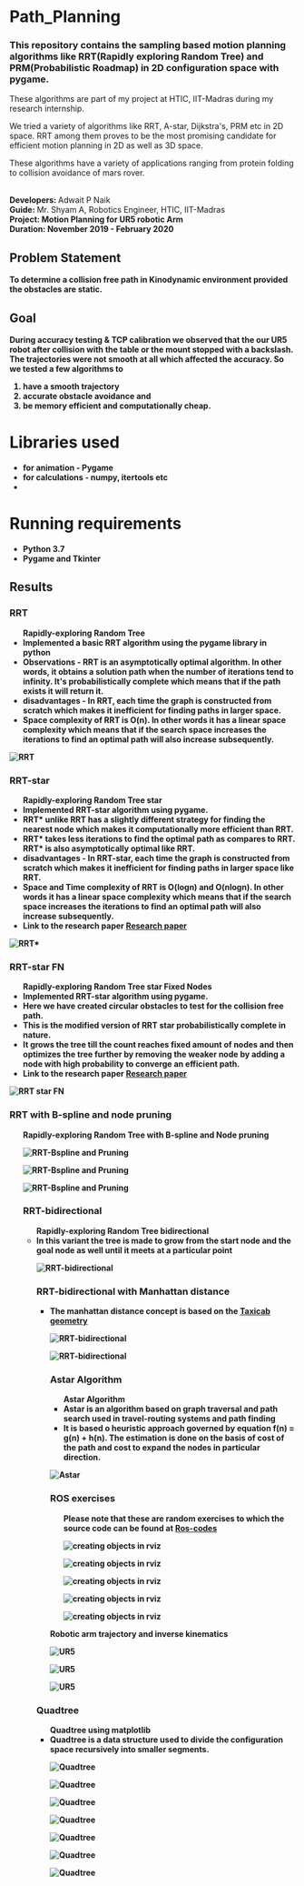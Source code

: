 # Path_Planning
### This repository contains the sampling based motion planning algorithms like RRT(Rapidly exploring Random Tree) and PRM(Probabilistic Roadmap) in 2D configuration space with pygame.

These algorithms are part of my project at HTIC, IIT-Madras during my research internship.

We tried a variety of algorithms like RRT, A-star, Dijkstra's, PRM etc in 2D space. RRT among them proves to be the most promising candidate for efficient motion planning in 2D as well as 3D space.<br>

These algorithms have a variety of applications ranging from protein folding to collision avoidance of mars rover. <br>  

<br>
<b> Developers: </b> Adwait P Naik <br>
<b> Guide: </b> Mr. Shyam A, Robotics Engineer, HTIC, IIT-Madras<br>
<b> Project: <b> Motion Planning for UR5 robotic Arm<br>
<b> Duration:<b> November 2019 - February 2020 <br>

## Problem Statement

To determine a collision free path in Kinodynamic environment provided the obstacles are static.

## Goal

During accuracy testing & TCP calibration we observed that the our UR5 robot after collision with the table or the mount stopped with a backslash. The trajectories were not smooth at all which affected the accuracy. So we tested a few algorithms to

1) have a smooth trajectory
2) accurate obstacle avoidance and
3) be memory efficient and computationally cheap.

# Libraries used

<ul>
<li> <b> for animation</b> - Pygame</li>
<li> <b> for calculations</b> - numpy, itertools etc<li>
</ul>

# Running requirements

<ul>
<li> Python 3.7 </li>
<li> Pygame and Tkinter </li>
</ul>

## Results
### RRT
<ul>
<b> Rapidly-exploring Random Tree </b>
<li>Implemented a basic RRT algorithm using the pygame library in python</li>
<li> <b>Observations -</b> RRT is an asymptotically optimal algorithm. In other words, it obtains a solution path when the number of iterations tend to infinity. It's probabilistically complete which means that if the path exists it will return it.</li>

<li> <b>disadvantages - </b> In RRT, each time the graph is constructed from scratch which makes it inefficient for finding paths in larger space.
<li> Space complexity of RRT is O(n). In other words it has a linear space complexity which means that if the search space increases the iterations to find an optimal path will also increase subsequently. </li>
</ul>

![RRT](https://github.com/addy1997/Internship-HTIC/blob/master/Motion%20planning/RRT%20variants/Screenshots/RRT%20with%20obstacles.png)

### RRT-star
<ul>
<b>Rapidly-exploring Random Tree star </b>
<li>Implemented RRT-star algorithm using pygame.</li>
<li>RRT* unlike RRT has a slightly different strategy for finding the nearest node which makes it computationally more efficient than RRT.</li>
<li>RRT* takes less iterations to find the optimal path as compares to RRT.</li>RRT* is also asymptotically optimal like RRT.</li>

<li> <b>disadvantages - </b> In RRT-star, each time the graph is constructed from scratch which makes it inefficient for finding paths in larger space like RRT.
<li> Space and Time complexity of RRT is O(logn) and O(nlogn). In other words it has a linear space complexity which means that if the search space increases the iterations to find an optimal path will also increase subsequently. </li>
<li> Link to the research paper <a href = "https://link.springer.com/chapter/10.1007/978-3-319-16841-8_7" > Research paper</a></li>
  

</ul>

![RRT*](https://github.com/addy1997/Internship-HTIC/blob/master/Motion%20planning/RRT%20variants/Screenshots/RRT%20star%20with%20obstacles2.png)

### RRT-star FN
<ul>
<b>Rapidly-exploring Random Tree star Fixed Nodes </b>
<li>Implemented RRT-star algorithm using pygame.</li>
<li>Here we have created circular obstacles to test for the collision free path.</li>
<li>This is the modified version of RRT star probabilistically complete in nature. </li>
<li>It grows the tree till the count reaches fixed amount of nodes and then optimizes the tree further by removing the weaker node by adding a node with high probability to converge an efficient path.</li>
  
<li> Link to the research paper <a href = "https://www.researchgate.net/publication/261271325_Rapidly-exploring_random_tree_based_memory_efficient_motion_planning/download" > Research paper</a></li>
  
</ul>

![RRT star FN](https://github.com/addy1997/Internship-HTIC/blob/master/Motion%20planning/RRT%20variants/Screenshots/RRT%20Finite%20Node.png)

### RRT with B-spline and node pruning
<ul>
<b>Rapidly-exploring Random Tree with B-spline and Node pruning</b>

![RRT-Bspline and Pruning](https://github.com/addy1997/Internship-HTIC/blob/master/Motion%20planning/RRT%20variants/Screenshots/RRT-pruning1.png)

![RRT-Bspline and Pruning](https://github.com/addy1997/Internship-HTIC/blob/master/Motion%20planning/RRT%20variants/Screenshots/RRT-pruning2.png)

![RRT-Bspline and Pruning](https://github.com/addy1997/Internship-HTIC/blob/master/Motion%20planning/RRT%20variants/Screenshots/RRT-pruning3.png)

### RRT-bidirectional
<ul>
<b> Rapidly-exploring Random Tree bidirectional</b>
<li> In this variant the tree is made to grow from the start node and the goal node as well until it meets at a particular point</li>

![RRT-bidirectional](https://github.com/addy1997/Internship-HTIC/blob/master/Motion%20planning/RRT%20variants/Screenshots/RRT%20connect%20manhattan.png)

### RRT-bidirectional with Manhattan distance
<ul>
<li>The manhattan distance concept is based on the <a href = "https://en.wikipedia.org/wiki/Taxicab_geometry">Taxicab geometry</a></li>
  
![RRT-bidirectional](https://github.com/addy1997/Internship-HTIC/blob/master/Motion%20planning/RRT%20variants/Screenshots/Screenshot%202020-03-02%20at%2010.09.56%20PM.png)

![RRT-bidirectional](https://github.com/addy1997/Internship-HTIC/blob/master/Motion%20planning/RRT%20variants/Screenshots/Screenshot%202020-03-02%20at%2010.10.09%20PM.png)


### Astar Algorithm
<ul>
<b>Astar Algorithm</b>
<li> Astar is an algorithm based on <b> graph traversal and path search</b> used in travel-routing systems and path finding</li>
<li> It is based o heuristic approach governed by equation f(n) = g(n) + h(n). The estimation is done on the basis of cost of the path and cost to expand the nodes in particular direction.</li>
</ul>

![Astar](https://github.com/addy1997/Internship-HTIC/blob/master/Motion%20planning/A%20star/Screenshot%202020-02-21%20at%2010.58.12%20AM.png)

  
### ROS exercises
<ul>
<b> Please note that these are random exercises to which the source code can be found at <a href = "https://github.com/addy1997/Internship-HTIC/tree/master/ROS%20codes"> Ros-codes </a> </b>
  
![creating objects in rviz](https://github.com/addy1997/Internship-HTIC/blob/master/screenshots/Screenshot%202019-09-25%20at%202.45.28%20PM.png)

![creating objects in rviz](https://github.com/addy1997/Internship-HTIC/blob/master/screenshots/Screenshot%202019-09-25%20at%202.46.30%20PM.png)

![creating objects in rviz](https://github.com/addy1997/Internship-HTIC/blob/master/screenshots/Screenshot%202019-09-29%20at%201.03.28%20PM.png)

![creating objects in rviz](https://github.com/addy1997/Internship-HTIC/blob/master/screenshots/Screenshot%202019-09-29%20at%201.03.41%20PM.png)

![creating objects in rviz](https://github.com/addy1997/Internship-HTIC/blob/master/screenshots/Screenshot%202019-09-25%20at%202.51.00%20PM.png)

</ul>

<b> Robotic arm trajectory and inverse kinematics </b>

![UR5](https://github.com/addy1997/Internship-HTIC/blob/master/screenshots/Simulation-of-UR-10-robot-in-Gazebo-simulator.png)


![UR5](https://github.com/addy1997/Internship-HTIC/blob/master/screenshots/43643941-31346fb8-972d-11e8-91d8-b48f7.png)


![UR5](https://github.com/addy1997/Internship-HTIC/blob/master/screenshots/56207743-097e7780-603f-11e9-8461-b4d353e21496.png)

</ul>

### Quadtree 
<ul>
<b> Quadtree using matplotlib </b>
<li> Quadtree is a data structure used to divide the configuration space recursively into smaller segments. </li>
  
![Quadtree](https://github.com/addy1997/Internship-HTIC-IIT-Madras/blob/master/screenshots/Screenshot%202019-12-28%20at%203.34.58%20PM.png)
  
![Quadtree](https://github.com/addy1997/Internship-HTIC-IIT-Madras/blob/master/screenshots/Screenshot%202019-12-28%20at%203.35.10%20PM.png)

![Quadtree](https://github.com/addy1997/Internship-HTIC-IIT-Madras/blob/master/screenshots/Screenshot%202019-12-28%20at%203.35.23%20PM.png)
  
![Quadtree](https://github.com/addy1997/Internship-HTIC-IIT-Madras/blob/master/screenshots/Screenshot%202019-12-28%20at%203.38.01%20PM.png)

![Quadtree](https://github.com/addy1997/Internship-HTIC-IIT-Madras/blob/master/screenshots/Screenshot%202019-12-28%20at%203.38.27%20PM.png)

![Quadtree](https://github.com/addy1997/Internship-HTIC-IIT-Madras/blob/master/screenshots/Screenshot%202019-12-28%20at%203.39.13%20PM.png)

![Quadtree](https://github.com/addy1997/Internship-HTIC-IIT-Madras/blob/master/screenshots/Screenshot%202019-12-28%20at%203.39.34%20PM.png)

</ul>











